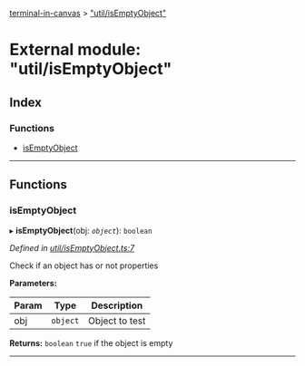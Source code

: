 [terminal-in-canvas](../README.md) > ["util/isEmptyObject"](../modules/_util_isemptyobject_.md)

# External module: "util/isEmptyObject"

## Index

### Functions

* [isEmptyObject](_util_isemptyobject_.md#isemptyobject)

---

## Functions

<a id="isemptyobject"></a>

###  isEmptyObject

▸ **isEmptyObject**(obj: *`object`*): `boolean`

*Defined in [util/isEmptyObject.ts:7](https://github.com/danikaze/terminal-in-canvas/blob/13134dd/src/util/isEmptyObject.ts#L7)*

Check if an object has or not properties

**Parameters:**

| Param | Type | Description |
| ------ | ------ | ------ |
| obj | `object` |  Object to test |

**Returns:** `boolean`
`true` if the object is empty

___

